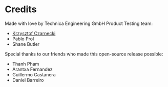 # Credits

Made with love by Technica Engineering GmbH Product Testing team:

- [Krzysztof Czarnecki](https://github.com/kjczarne)
- Pablo Prol
- Shane Butler

Special thanks to our friends who made this open-source release possible:

- Thanh Pham
- Arantxa Fernandez
- Guillermo Castanera
- Daniel Barreiro
